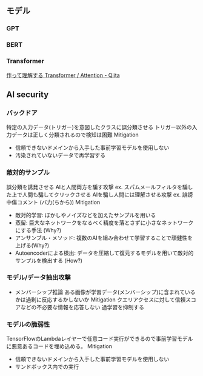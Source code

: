 ## モデル
### GPT
### BERT
### Transformer
[作って理解する Transformer / Attention - Qiita](https://qiita.com/halhorn/items/c91497522be27bde17ce)

## AI security
### バックドア
特定の入力データ(トリガー)を意図したクラスに誤分類させる
トリガー以外の入力データは正しく分類されるので検知は困難
Mitigation
- 信頼できないドメインから入手した事前学習モデルを使用しない
- 汚染されていないデータで再学習する

### 敵対的サンプル
誤分類を誘発させる
AIと人間両方を騙す攻撃 ex. スパムメールフィルタを騙した上で人間も騙してクリックさせる
AIを騙し人間には理解させる攻撃 ex. 誹謗中傷コメント (バ力(ちから))
Mitigation
- 敵対的学習: ぼかしやノイズなどを加えたサンプルを用いる
- 蒸留: 巨大なネットワークをなるべく精度を落とさずに小さなネットワークにする手法 (Why?)
- アンサンブル・メソッド: 複数のAIを組み合わせて学習することで頑健性を上げる(Why?)
- Autoencoderによる検出: データを圧縮して復元するモデルを用いて敵対的サンプルを検出する (How?)

### モデル/データ抽出攻撃
- メンバーシップ推論 ある画像が学習データ(メンバーシップ)に含まれているかは過剰に反応するかしないか
Mitigation
クエリアクセスに対して信頼スコアなどの不必要な情報を応答しない
過学習を抑制する

### モデルの脆弱性
TensorFlowのLambdaレイヤーで任意コード実行ができるので事前学習モデルに悪意あるコードを埋め込める。
Mitigation
- 信頼できないドメインから入手した事前学習モデルを使用しない
- サンドボックス内での実行
